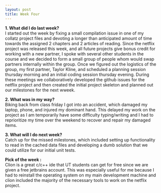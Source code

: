```yaml
---
layout: post
title: Week Four
---
```

**1. What did I do last week?** 
<br>
I started out the week by fixing a small compilation issue in one of my collatz project files and devoting a longer than anticipated amount of time towards the assigned 2 chapters and 2 articles of reading. Since the netflix project was released this week, and all future projects give bonus credit for working with a new partner, I spoke with several other students in the course and we decided to form a small group of people whom would swap partners internally within the group. Once we figured out the logistics of the group, my first partner, Taylor Kline, and scheduled a planning session thursday morning and an initial coding session thursday evening. During these meetings we collaboratively developed the github issues for the netflix project and then created the initial project skeleton and planned out our milestones for the next wweek.

**2. What was in my way?** 
<br>
Biking back from class friday I got into an accident, which damaged my laptop, phone, and injured my dominant hand. This delayed my work on the project as I am temporarily have some difficulty typing/writing and I had to reprioritize my time over the weekend to recover and repair my damaged items.  

**3. What will I do next week?** 
<br>
Catch up for the missed milestones, which included setting up functionality to read in the cached data files and developing a dumb solution that we could utilize for our initial unit tests. 

**Pick of the week :** 
<br>
Clion is a great c/c++ ide that UT students can get for free since we are given a free jetbrains account. This was especially useful for me because I had to reinstall the operating system on my main development machine and clion included the majority of the necessary tools to work on the netflix project.   